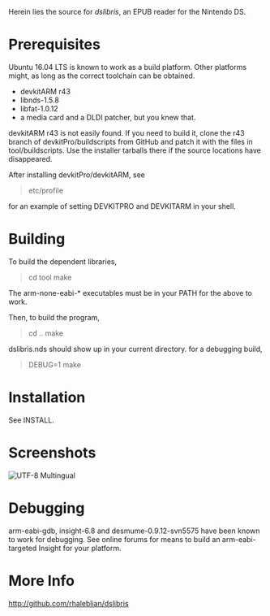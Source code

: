 Herein lies the source for *dslibris*, an EPUB reader for the Nintendo DS.

# Prerequisites

Ubuntu 16.04 LTS is known to work as a build platform.
Other platforms might, as long as the correct toolchain can be obtained.

*   devkitARM r43
*   libnds-1.5.8
*   libfat-1.0.12
*   a media card and a DLDI patcher, but you knew that.

devkitARM r43 is not easily found. If you need to build it,
clone the r43 branch of devkitPro/buildscripts from GitHub and patch it with the files in tool/buildscripts. Use the installer tarballs there if the source locations have disappeared.

After installing devkitPro/devkitARM, see

> etc/profile

for an example of setting DEVKITPRO and DEVKITARM in your shell.

# Building

To build the dependent libraries,

> cd tool
> make

The arm-none-eabi-* executables must be in your PATH for the above to work.

Then, to build the program,

> cd ..
> make

dslibris.nds should show up in your current directory.
for a debugging build,

> DEBUG=1 make


# Installation

See INSTALL.

# Screenshots

![UTF-8 Multingual](http://rhaleblian.files.wordpress.com/2007/09/utf8.png)

# Debugging

arm-eabi-gdb, insight-6.8 and desmume-0.9.12-svn5575 have been known to work for debugging. See online forums for means to build an arm-eabi-targeted Insight for your platform.

# More Info

http://github.com/rhaleblian/dslibris

